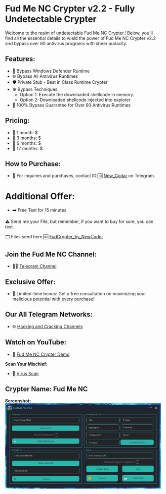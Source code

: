 # Fud Me NC Crypter v2.2 - Fully Undetectable Crypter

Welcome to the realm of undetectable Fud Me NC Crypter.! Below, you'll find all the essential details to wield the power of Fud Me NC Crypter v2.2 and bypass over 60 antivirus programs with sheer audacity.

## Features:
- 🚀 Bypass Windows Defender Runtime
- 🌐 Bypass All Antivirus Runtimes
- 🛡️ Private Stub - Best in Class Runtime Crypter
- ⚙️ Bypass Techniques:
  - Option 1: Execute the downloaded shellcode in memory.
  - Option 2: Downloaded shellcode injected into explorer
- 💯 100% Bypass Guarantee for Over 60 Antivirus Runtimes

## Pricing:
- 💼 1 month: $  
- 💼 3 months: $  
- 💼 6 months: $  
- 💼 12 months: $  

## How to Purchase:
- 💬 For inquiries and purchases, contact ID 🆔 [New_Codar](https://t.me/New_Codar) on Telegram.

# Additional Offer:
- ➡️ Free Test for 15 minutes

⚠️ Send me your File, but remember, if you want to buy for sure, you can test.

🗂 Files send here 🆔 [FudCrypter_by_NewCoder](https://t.me/FudCrypter_by_NewCoder)

## Join the Fud Me NC Channel:
- 🕵️‍♂️ [Telegram Channel](https://t.me/FudCrypter_by_NewCoder)

## Exclusive Offer:
- 🎁 Limited-time bonus: Get a free consultation on maximizing your malicious potential with every purchase!

## Our All Telegram Networks:
- 🌐 [Hacking and Cracking Channels](https://t.me/OurAllNetwork)

## Watch on YouTube:
- 🎥 [Fud Me NC Crypter Demo](https://youtu.be/8iz7ASI8daM)

**Scan Your Mischief:**
- 🦠 [Virus Scan](https://virusscan.jotti.org/en-US/filescanjob/meteoriteeor3oc)

## Crypter Name: Fud Me NC

**Screenshot:**
[![Screenshot 1](IMG_20240109_141302_784.jpg)](IMG_20240109_141302_784.jpg)
